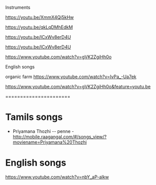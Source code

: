
Instruments

https://youtu.be/XmmX4Qj5kHw

https://youtu.be/qkLqDMhEdkM

https://youtu.be/ICxWv8erD4U

https://youtu.be/ICxWv8erD4U

https://www.youtube.com/watch?v=gVK2ZgiHh0o




English songs




organic farm
https://www.youtube.com/watch?v=IvPa_-Ua7ek



https://www.youtube.com/watch?v=gVK2ZgiHh0o&feature=youtu.be


======================

Tamils songs
==================
- Priyamana Thozhi -- penne - http://mobile.raagangal.com/#/songs_view/?moviename=Priyamana%20Thozhi





English songs
==================
https://www.youtube.com/watch?v=nbY_aP-alkw

